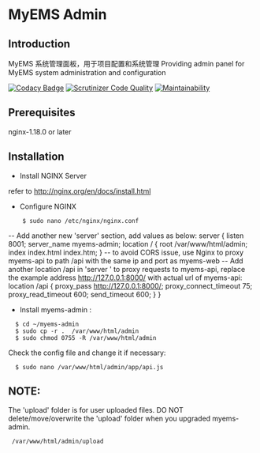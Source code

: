 # MyEMS Admin

## Introduction
MyEMS 系统管理面板，用于项目配置和系统管理
Providing admin panel  for MyEMS system administration and configuration

[![Codacy Badge](https://api.codacy.com/project/badge/Grade/f4c68eda47ba45948809f3f42ce8d82e)](https://app.codacy.com/gh/myems/myems-admin?utm_source=github.com&utm_medium=referral&utm_content=myems/myems-admin&utm_campaign=Badge_Grade)
[![Scrutinizer Code Quality](https://scrutinizer-ci.com/g/myems/myems-admin/badges/quality-score.png?b=master)](https://scrutinizer-ci.com/g/myems/myems-admin/?branch=master)
[![Maintainability](https://api.codeclimate.com/v1/badges/4ece07b4f1e10b578277/maintainability)](https://codeclimate.com/github/myems/myems-admin/maintainability)

## Prerequisites
nginx-1.18.0 or later


## Installation

* Install NGINX  Server

refer to http://nginx.org/en/docs/install.html

* Configure NGINX
```
    $ sudo nano /etc/nginx/nginx.conf
```
-- Add another new 'server' section, add values as below:
    server {
        listen                 8001;
        server_name     myems-admin;
        location / {
            root    /var/www/html/admin;
            index index.html index.htm;
        }
        -- to avoid CORS issue, use Nginx to proxy myems-api to path /api with the same ip and port as myems-web
        -- Add another location /api in 'server ' to proxy requests to myems-api, replace the example address http://127.0.0.1:8000/ with actual url  of myems-api:
        location /api {
            proxy_pass http://127.0.0.1:8000/;
            proxy_connect_timeout 75;
            proxy_read_timeout 600;
            send_timeout 600;
        }
    }

* Install myems-admin :
```
  $ cd ~/myems-admin
  $ sudo cp -r .  /var/www/html/admin
  $ sudo chmod 0755 -R /var/www/html/admin
```
  Check the config file and change it if necessary:
```
  $ sudo nano /var/www/html/admin/app/api.js
```

## NOTE:
The 'upload' folder is for user uploaded files. DO NOT delete/move/overwrite the 'upload' folder when you upgraded myems-admin.
```
 /var/www/html/admin/upload
```
